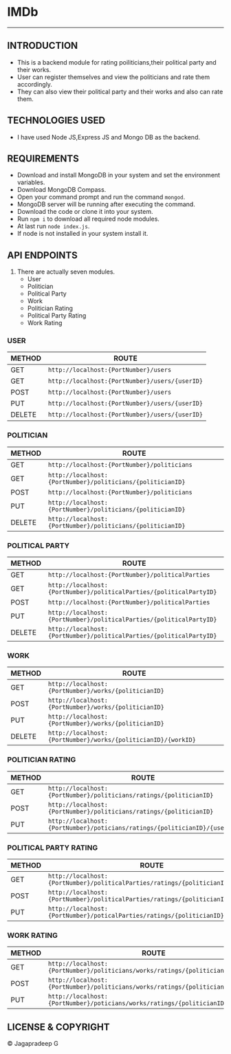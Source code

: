 # IMDb

---

## INTRODUCTION

- This is a backend module for rating poiliticians,their political party and their works.
- User can register themselves and view the politicians and rate them accordingly.
- They can also view their political party and their works and also can rate them.

## TECHNOLOGIES USED

- I have used Node JS,Express JS and Mongo DB as the backend.

## REQUIREMENTS

- Download and install MongoDB in your system and set the environment variables.
- Download MongoDB Compass.
- Open your command prompt and run the command `mongod`.
- MongoDB server will be running after executing the command.
- Download the code or clone it into your system.
- Run `npm i` to download all required node modules.
- At last run `node index.js`.
- If node is not installed in your system install it.

## API ENDPOINTS

1. There are actually seven modules.
    - User
    - Politician
    - Political Party
    - Work
    - Politician Rating
    - Political Party Rating
    - Work Rating

### USER

| METHOD | ROUTE |
| --- | --- |
| GET | `http://localhost:{PortNumber}/users` |
| GET | `http://localhost:{PortNumber}/users/{userID}` |
| POST | `http://localhost:{PortNumber}/users` |
| PUT | `http://localhost:{PortNumber}/users/{userID}` |
| DELETE | `http://localhost:{PortNumber}/users/{userID}` |

### POLITICIAN

| METHOD | ROUTE |
| --- | --- |
| GET | `http://localhost:{PortNumber}/politicians` |
| GET | `http://localhost:{PortNumber}/politicians/{politicianID}` |
| POST | `http://localhost:{PortNumber}/politicians` |
| PUT | `http://localhost:{PortNumber}/politicians/{politicianID}` |
| DELETE | `http://localhost:{PortNumber}/politicians/{politicianID}` |

### POLITICAL PARTY

| METHOD | ROUTE |
| --- | --- |
| GET | `http://localhost:{PortNumber}/politicalParties` |
| GET | `http://localhost:{PortNumber}/politicalParties/{politicalPartyID}` |
| POST | `http://localhost:{PortNumber}/politicalParties` |
| PUT | `http://localhost:{PortNumber}/politicalParties/{politicalPartyID}` |
| DELETE | `http://localhost:{PortNumber}/politicalParties/{politicalPartyID}` |

### WORK

| METHOD | ROUTE |
| --- | --- |
| GET | `http://localhost:{PortNumber}/works/{politicianID}` |
| POST | `http://localhost:{PortNumber}/works/{politicianID}` |
| PUT | `http://localhost:{PortNumber}/works/{politicianID}` |
| DELETE | `http://localhost:{PortNumber}/works/{politicianID}/{workID}` |

### POLITICIAN RATING

| METHOD | ROUTE |
| --- | --- |
| GET | `http://localhost:{PortNumber}/politicians/ratings/{politicianID}` |
| POST | `http://localhost:{PortNumber}/politicians/ratings/{politicianID}` |
| PUT | `http://localhost:{PortNumber}/poticians/ratings/{politicianID}/{userID} `|

### POLITICAL PARTY RATING

| METHOD | ROUTE |
| --- | --- |
| GET | `http://localhost:{PortNumber}/politicalParties/ratings/{politicianID}` |
| POST | `http://localhost:{PortNumber}/politicalParties/ratings/{politicianID}` |
| PUT | `http://localhost:{PortNumber}/poticalParties/ratings/{politicianID}/{userID}` |

### WORK RATING

| METHOD | ROUTE |
| --- | --- |
| GET | `http://localhost:{PortNumber}/politicians/works/ratings/{politicianID}` |
| POST | `http://localhost:{PortNumber}/politicians/works/ratings/{politicianID}` |
| PUT | `http://localhost:{PortNumber}/poticians/works/ratings/{politicianID}/{userID}` |

## LICENSE & COPYRIGHT

© Jagapradeep G
